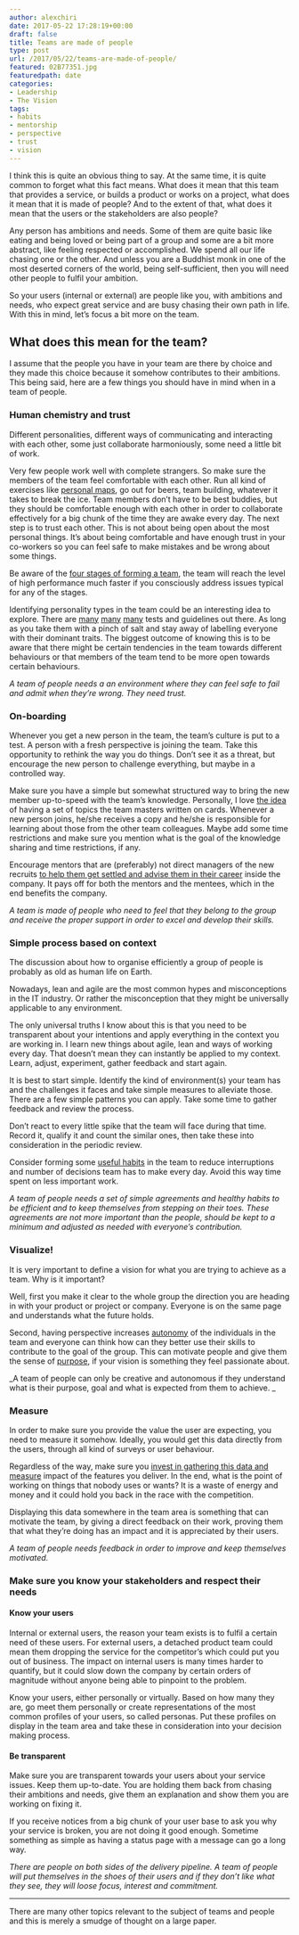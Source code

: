 ```yaml
---
author: alexchiri
date: 2017-05-22 17:28:19+00:00
draft: false
title: Teams are made of people
type: post
url: /2017/05/22/teams-are-made-of-people/
featured: 02B77351.jpg
featuredpath: date
categories:
- Leadership
- The Vision
tags:
- habits
- mentorship
- perspective
- trust
- vision
---
```


I think this is quite an obvious thing to say. At the same time, it is quite common to forget what this fact means. What does it mean that this team that provides a service, or builds a product or works on a project, what does it mean that it is made of people? And to the extent of that, what does it mean that the users or the stakeholders are also people?

Any person has ambitions and needs. Some of them are quite basic like eating and being loved or being part of a group and some are a bit more abstract, like feeling respected or accomplished. We spend all our life chasing one or the other. And unless you are a Buddhist monk in one of the most deserted corners of the world, being self-sufficient, then you will need other people to fulfil your ambition.

So your users (internal or external) are people like you, with ambitions and needs, who expect great service and are busy chasing their own path in life. With this in mind, let’s focus a bit more on the team.


## What does this mean for the team?


I assume that the people you have in your team are there by choice and they made this choice because it somehow contributes to their ambitions. This being said, here are a few things you should have in mind when in a team of people.


### Human chemistry and trust


Different personalities, different ways of communicating and interacting with each other, some just collaborate harmoniously, some need a little bit of work.

Very few people work well with complete strangers. So make sure the members of the team feel comfortable with each other. Run all kind of exercises like [personal maps](https://alexchiri.com/2016/08/28/my-personal-map/), go out for beers, team building, whatever it takes to break the ice. Team members don’t have to be best buddies, but they should be comfortable enough with each other in order to collaborate effectively for a big chunk of the time they are awake every day. The next step is to trust each other. This is not about being open about the most personal things. It’s about being comfortable and have enough trust in your co-workers so you can feel safe to make mistakes and be wrong about some things.

Be aware of the [four stages of forming a team](http://psycnet.apa.org/journals/bul/63/6/384/), the team will reach the level of high performance much faster if you consciously address issues typical for any of the stages.

Identifying personality types in the team could be an interesting idea to explore. There are [many](https://businesschemistry.deloitte.com/Login/Index?ReturnUrl=%2f#/) [many](https://en.wikipedia.org/wiki/DISC_assessment) [many](https://en.wikipedia.org/wiki/Myers%E2%80%93Briggs_Type_Indicator) tests and guidelines out there. As long as you take them with a pinch of salt and stay away of labelling everyone with their dominant traits. The biggest outcome of knowing this is to be aware that there might be certain tendencies in the team towards different behaviours or that members of the team tend to be more open towards certain behaviours.

_A team of people needs a an environment where they can feel safe to fail and admit when they’re wrong. They need trust._


### On-boarding


Whenever you get a new person in the team, the team’s culture is put to a test. A person with a fresh perspective is joining the team. Take this opportunity to rethink the way you do things. Don’t see it as a threat, but encourage the new person to challenge everything, but maybe in a controlled way.

Make sure you have a simple but somewhat structured way to bring the new member up-to-speed with the team’s knowledge. Personally, I love [the idea](https://blog.crisp.se/2017/03/15/jangrape/how-to-onboard-a-new-team-member-faster) of having a set of topics the team masters written on cards. Whenever a new person joins, he/she receives a copy and he/she is responsible for learning about those from the other team colleagues. Maybe add some time restrictions and make sure you mention what is the goal of the knowledge sharing and time restrictions, if any.

Encourage mentors that are (preferably) not direct managers of the new recruits [to help them get settled and advise them in their career](https://alexchiri.com/2017/03/27/mentorship-play-for-the-long-game/) inside the company. It pays off for both the mentors and the mentees, which in the end benefits the company.

_A team is made of people who need to feel that they belong to the group and receive the proper support in order to excel and develop their skills._


### Simple process based on context


The discussion about how to organise efficiently a group of people is probably as old as human life on Earth.

Nowadays, lean and agile are the most common hypes and misconceptions in the IT industry. Or rather the misconception that they might be universally applicable to any environment.

The only universal truths I know about this is that you need to be transparent about your intentions and apply everything in the context you are working in. I learn new things about agile, lean and ways of working every day. That doesn’t mean they can instantly be applied to my context. Learn, adjust, experiment, gather feedback and start again.

It is best to start simple. Identify the kind of environment(s) your team has and the challenges it faces and take simple measures to alleviate those. There are a few simple patterns you can apply. Take some time to gather feedback and review the process.

Don’t react to every little spike that the team will face during that time. Record it, qualify it and count the similar ones, then take these into consideration in the periodic review.

Consider forming some [useful habits](https://alexchiri.com/2017/04/19/habits-for-reducing-interruptions/) in the team to reduce interruptions and number of decisions team has to make every day. Avoid this way time spent on less important work.

_A team of people needs a set of simple agreements and healthy habits to be efficient and to keep themselves from stepping on their toes. These agreements are not more important than the people, should be kept to a minimum and adjusted as needed with everyone’s contribution._


### Visualize!


It is very important to define a vision for what you are trying to achieve as a team. Why is it important?

Well, first you make it clear to the whole group the direction you are heading in with your product or project or company. Everyone is on the same page and understands what the future holds.

Second, having perspective increases [autonomy](https://alexchiri.com/2017/03/19/autonomy-at-work/) of the individuals in the team and everyone can think how can they better use their skills to contribute to the goal of the group. This can motivate people and give them the sense of [purpose](http://www.danpink.com/books/drive/), if your vision is something they feel passionate about.

_A team of people can only be creative and autonomous if they understand what is their purpose, goal and what is expected from them to achieve. _


### Measure


In order to make sure you provide the value the user are expecting, you need to measure it somehow. Ideally, you would get this data directly from the users, through all kind of surveys or user behaviour.

Regardless of the way, make sure you [invest in gathering this data and measure](https://www.amazon.com/How-Measure-Anything-Intangibles-Business/dp/1118539273/) impact of the features you deliver. In the end, what is the point of working on things that nobody uses or wants? It is a waste of energy and money and it could hold you back in the race with the competition.

Displaying this data somewhere in the team area is something that can motivate the team, by giving a direct feedback on their work, proving them that what they’re doing has an impact and it is appreciated by their users.

_A team of people needs feedback in order to improve and keep themselves motivated._


### Make sure you know your stakeholders and respect their needs




#### Know your users


Internal or external users, the reason your team exists is to fulfil a certain need of these users. For external users, a detached product team could mean them dropping the service for the competitor’s which could put you out of business. The impact on internal users is many times harder to quantify, but it could slow down the company by certain orders of magnitude without anyone being able to pinpoint to the problem.

Know your users, either personally or virtually. Based on how many they are, go meet them personally or create representations of the most common profiles of your users, so called personas. Put these profiles on display in the team area and take these in consideration into your decision making process.


#### Be transparent


Make sure you are transparent towards your users about your service issues. Keep them up-to-date. You are holding them back from chasing their ambitions and needs, give them an explanation and show them you are working on fixing it.

If you receive notices from a big chunk of your user base to ask you why your service is broken, you are not doing it good enough. Sometime something as simple as having a status page with a message can go a long way.

_There are people on both sides of the delivery pipeline. A team of people will put themselves in the shoes of their users and if they don’t like what they see, they will loose focus, interest and commitment._



* * *



There are many other topics relevant to the subject of teams and people and this is merely a smudge of thought on a large paper.
